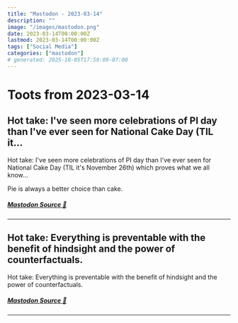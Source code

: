```yaml
---
title: "Mastodon - 2023-03-14"
description: ""
image: "/images/mastodon.png"
date: 2023-03-14T00:00:00Z
lastmod: 2023-03-14T00:00:00Z
tags: ["Social Media"]
categories: ["mastodon"]
# generated: 2025-10-05T17:59:09-07:00
---
```


# Toots from 2023-03-14

## Hot take: I've seen more celebrations of PI day than I've ever seen for National Cake Day (TIL it...

Hot take: I've seen more celebrations of PI day than I've ever seen for National Cake Day (TIL it's November 26th) which proves what we all know...

Pie is always a better choice than cake.

##### [Mastodon Source 🐘](https://hachyderm.io/@mweagle/110023636356099898)

---

## Hot take: Everything is preventable with the benefit of hindsight and the power of counterfactuals.

Hot take: Everything is preventable with the benefit of hindsight and the power of counterfactuals.

##### [Mastodon Source 🐘](https://hachyderm.io/@mweagle/110019559906716461)

---

